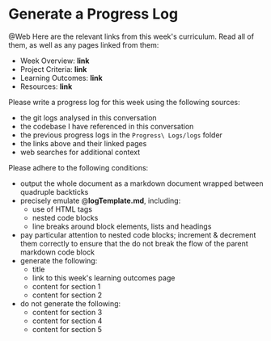 # Generate a Progress Log

@Web
Here are the relevant links from this week's curriculum. Read all of them, as well as any pages linked from them:

- Week Overview: **link**
- Project Criteria: **link**
- Learning Outcomes: **link**
- Resources: **link**

Please write a progress log for this week using the following sources:

- the git logs analysed in this conversation
- the codebase I have referenced in this conversation
- the previous progress logs in the `Progress\ Logs/logs` folder
- the links above and their linked pages
- web searches for additional context

Please adhere to the following conditions:

- output the whole document as a markdown document wrapped between quadruple backticks
- precisely emulate @**logTemplate.md**, including:
  - use of HTML tags
  - nested code blocks
  - line breaks around block elements, lists and headings
- pay particular attention to nested code blocks; increment & decrement them correctly to ensure that the do not break the flow of the parent markdown code block
- generate the following:
  - title
  - link to this week's learning outcomes page
  - content for section 1
  - content for section 2
- do not generate the following:
  - content for section 3
  - content for section 4
  - content for section 5
